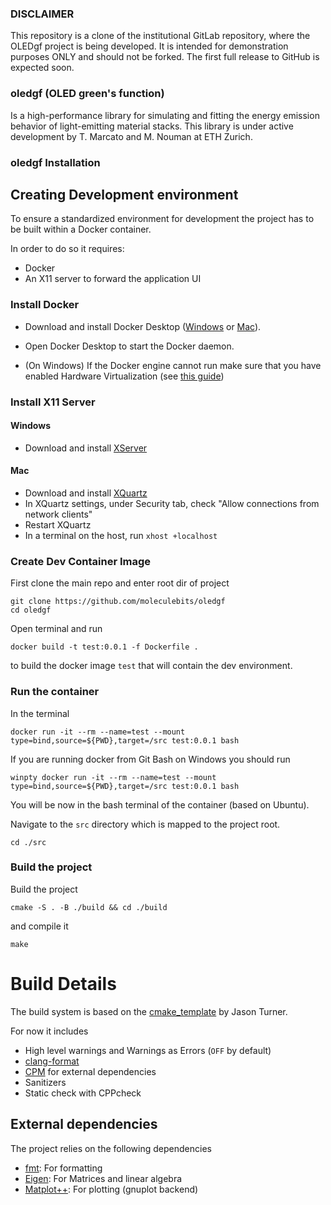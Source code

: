 ### DISCLAIMER
This repository is a clone of the institutional GitLab repository, where the OLEDgf project is being developed. It is intended for demonstration purposes ONLY and should not be forked. The first full release to GitHub is expected soon.
### oledgf (OLED green's function)
Is a high-performance library for simulating and fitting the energy emission behavior of light-emitting material stacks. This library is under active development by T. Marcato and M. Nouman at ETH Zurich.

### oledgf Installation

## Creating Development environment

To ensure a standardized environment for development the project has to be built within a Docker container.

In order to do so it requires:

- Docker
- An X11 server to forward the application UI 

### Install Docker

- Download and install Docker Desktop ([Windows](https://docs.docker.com/desktop/install/windows-install/) or [Mac](https://docs.docker.com/desktop/install/mac-install/)).

- Open Docker Desktop to start the Docker daemon.

- (On Windows) If the Docker engine cannot run make sure that you have enabled Hardware Virtualization (see [this guide](https://docs.docker.com/desktop/troubleshoot/topics/#virtualization))

### Install X11 Server

#### Windows

- Download and install [XServer](https://sourceforge.net/projects/vcxsrv/)

#### Mac

- Download and install [XQuartz](https://www.xquartz.org/)
- In XQuartz settings, under Security tab, check "Allow connections from network clients"
- Restart XQuartz
- In a terminal on the host, run `xhost +localhost`

### Create Dev Container Image

First clone the main repo and enter root dir of project
```
git clone https://github.com/moleculebits/oledgf
cd oledgf
```

Open terminal and run
```
docker build -t test:0.0.1 -f Dockerfile .
```
to build the docker image `test` that will contain the dev environment.

### Run the container

In the terminal

```
docker run -it --rm --name=test --mount type=bind,source=${PWD},target=/src test:0.0.1 bash
```
If you are running docker from Git Bash on Windows you should run 

```
winpty docker run -it --rm --name=test --mount type=bind,source=${PWD},target=/src test:0.0.1 bash
```

You will be now in the bash terminal of the container (based on Ubuntu).

Navigate to the `src` directory which is mapped to the project root.

```
cd ./src
```

### Build the project

Build the project

```
cmake -S . -B ./build && cd ./build
```

and compile it

```
make
```

# Build Details

The build system is based on the [cmake_template](https://github.com/cpp-best-practices/cmake_template) by Jason Turner.

For now it includes

- High level warnings and Warnings as Errors (`OFF` by default)
- [clang-format](https://clang.llvm.org/docs/ClangFormat.html)
- [CPM](https://github.com/cpm-cmake/CPM.cmake) for external dependencies
- Sanitizers
- Static check with CPPcheck

## External dependencies

The project relies on the following dependencies

- [fmt](https://github.com/fmtlib/fmt): For formatting
- [Eigen](https://gitlab.com/libeigen/eigen): For Matrices and linear algebra
- [Matplot++](https://github.com/alandefreitas/matplotplusplus): For plotting (gnuplot backend)
